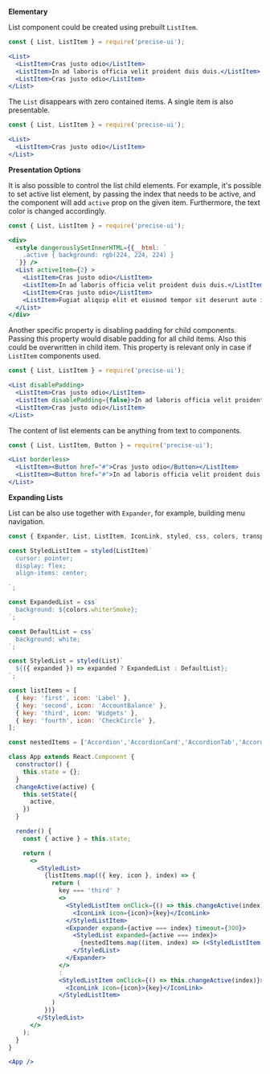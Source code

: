 **Elementary**

List component could be created using prebuilt `ListItem`.

```jsx
const { List, ListItem } = require('precise-ui');

<List>
  <ListItem>Cras justo odio</ListItem>
  <ListItem>In ad laboris officia velit proident duis duis.</ListItem>
  <ListItem>Cras justo odio</ListItem>
</List>
```

The `List` disappears with zero contained items. A single item is also presentable.

```jsx
const { List, ListItem } = require('precise-ui');

<List>
  <ListItem>Cras justo odio</ListItem>
</List>
```

**Presentation Options**

It is also possible to control the list child elements. For example, it's possible to set active list element, by passing the index that needs to be active, and the component will add `active` prop on the given item. Furthermore, the text color is changed accordingly.

```jsx
const { List, ListItem } = require('precise-ui');

<div>
  <style dangerouslySetInnerHTML={{__html: `
    .active { background: rgb(224, 224, 224) }
  `}} />
  <List activeItem={2} >
    <ListItem>Cras justo odio</ListItem>
    <ListItem>In ad laboris officia velit proident duis duis.</ListItem>
    <ListItem>Cras justo odio</ListItem>
    <ListItem>Fugiat aliquip elit et eiusmod tempor sit deserunt aute id aliquip ad nisi.</ListItem>
  </List>
</div>
```

Another specific property is disabling padding for child components. Passing this property would disable padding for all child items. Also this could be overwritten in child item. This property is relevant only in case if `ListItem` components used.

```jsx
const { List, ListItem } = require('precise-ui');

<List disablePadding>
  <ListItem>Cras justo odio</ListItem>
  <ListItem disablePadding={false}>In ad laboris officia velit proident duis duis.</ListItem>
  <ListItem>Cras justo odio</ListItem>
</List>
```

The content of list elements can be anything from text to components.

```jsx
const { List, ListItem, Button } = require('precise-ui');

<List borderless>
  <ListItem><Button href="#">Cras justo odio</Button></ListItem>
  <ListItem><Button href="#">In ad laboris officia velit proident duis duis.</Button></ListItem>
</List>
```

**Expanding Lists**

List can be also use together with `Expander`, for example, building menu navigation.

```jsx
const { Expander, List, ListItem, IconLink, styled, css, colors, transparentize } = require('precise-ui');

const StyledListItem = styled(ListItem)`
  cursor: pointer;
  display: flex;
  align-items: center;

`;

const ExpandedList = css`
  background: ${colors.whiterSmoke};
`;

const DefaultList = css`
  background: white;
`;

const StyledList = styled(List)`
  ${({ expanded }) => expanded ? ExpandedList : DefaultList};
`;

const listItems = [
  { key: 'first', icon: 'Label' },
  { key: 'second', icon: 'AccountBalance' },
  { key: 'third', icon: 'Widgets' },
  { key: 'fourth', icon: 'CheckCircle' },
];

const nestedItems = ['Accordion','AccordionCard','AccordionTab','AccordionTable','AccordionTableRow','ActionLink','Anchor','Autocomplete','Avatar','Badge','BodyText','Breadcrumbs','Button','Card','Checkbox'];

class App extends React.Component {
  constructor() {
    this.state = {};
  }
  changeActive(active) {
    this.setState({
      active,
    })
  }

  render() {
    const { active } = this.state;

    return (
      <>
        <StyledList>
          {listItems.map(({ key, icon }, index) => {
            return (
              key === 'third' ?
              <>
                <StyledListItem onClick={() => this.changeActive(index)}>
                  <IconLink icon={icon}>{key}</IconLink>
                </StyledListItem>
                <Expander expand={active === index} timeout={300}>
                  <StyledList expanded={active === index}>
                    {nestedItems.map((item, index) => (<StyledListItem active={index === 0}>{item}</StyledListItem>))}
                  </StyledList>
                </Expander>
              </>
              :
              <StyledListItem onClick={() => this.changeActive(index)}>
                <IconLink icon={icon}>{key}</IconLink>
              </StyledListItem>
            )
          })}
        </StyledList>
      </>
    );
  }
}

<App />
```
